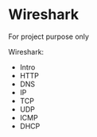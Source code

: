 # Wireshark

For project purpose only

Wireshark:
- Intro
- HTTP
- DNS
- IP
- TCP
- UDP
- ICMP
- DHCP
